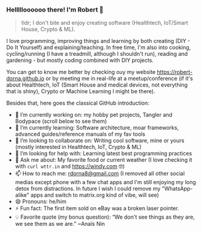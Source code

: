 ### Hellllloooooo there! I'm Robert 👋

> tldr; I don't bite and enjoy creating software (Healthtech, IoT/Smart House, Crypto & ML).

I love programming, improving things and learning by both creating (DIY - Do It Yourself) and explaining/teaching.
In free time, I'm also into cooking, cycling/running (I have a treadmill, although I shouldn't run), reading and gardening - but mostly coding combined with DIY projects.

You can get to know me better by checking ouy my website https://robert-dorna.github.io or by meeting me in real-life at a meetup/conference (if it's about Healthtech, IoT (Smart House and medical devices, not everything that is shiny), Crypto or Machine Learning I might be there).

Besides that, here goes the classical GitHub introduction:

- 🔭 I’m currently working on: my hobby pet projects, Tangler and Bodypace (scroll below to see them)
- 🌱 I’m currently learning: Software architecture, moar frameworks, advanced guides/reference manuals of my fav tools
- 👯 I’m looking to collaborate on: Writing cool software, mine or yours (mostly interested in Healthtech, IoT, Crypto & ML)
- 🤔 I’m looking for help with: Learning latest best programming practices
- 💬 Ask me about: My favorite food or current weather (I love checking it with `curl wttr.in` and https://windy.com 🤓)
- 📫 How to reach me: rdorna8@gmail.com (I removed all other social medias except phone with a few chat apps and I'm still enjoying my long detox from distractions. In future I wish I could remove my "WhatsApp-alike" apps and switch to matrix.org kind of vibe, will see)
- 😄 Pronouns: he/him
- ⚡ Fun fact: The first item sold on eBay was a broken laser pointer.
- 💡 Favorite quote (my bonus question): “We don't see things as they are, we see them as we are.” ~Anaïs Nin

